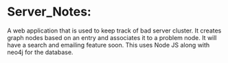 # Server_Notes:
A web application that is used to keep track of bad server cluster. It creates graph nodes based on an entry and associates it to a problem node. It will have a search and emailing feature soon. This uses Node JS along with neo4j for the database.
